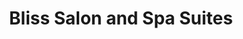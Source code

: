 ---
title: "Bliss Salon and Spa Suites"
url: /lexington/bliss-salon-and-spa-suites/
shop: Kosmetik
---